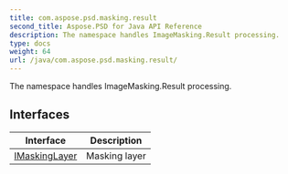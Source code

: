 ```yaml
---
title: com.aspose.psd.masking.result
second_title: Aspose.PSD for Java API Reference
description: The namespace handles ImageMasking.Result processing.
type: docs
weight: 64
url: /java/com.aspose.psd.masking.result/
---
```



The namespace handles ImageMasking.Result processing.


## Interfaces

| Interface | Description |
| --- | --- |
| [IMaskingLayer](../com.aspose.psd.masking.result/imaskinglayer) | Masking layer |
